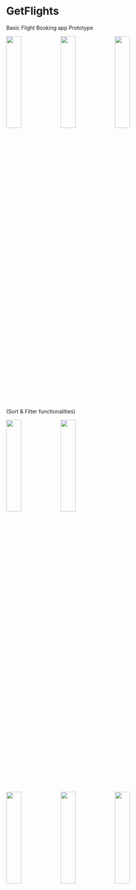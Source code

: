 # GetFlights
Basic Flight Booking app Prototype

<image src="./screenshots/ss_1.png" width=28% height=25%> <image src="./screenshots/ss_2.png" width=28% height=25%> <image src="./screenshots/ss_3.png" width=28% height=25%>



(Sort & Filter functionalities)


<image src="./screenshots/ss_4.png" width=28% height=25%> <image src="./screenshots/ss_5.png" width=28% height=25%> 

<image src="./screenshots/ss_6.png" width=28% height=25%> <image src="./screenshots/ss_7.png" width=28% height=25%> <image src="./screenshots/ss_8.png" width=28% height=25%>

